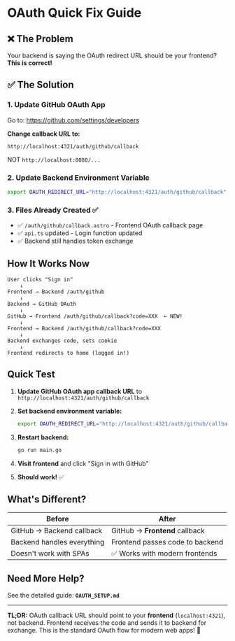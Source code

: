 # OAuth Quick Fix Guide

## ❌ The Problem

Your backend is saying the OAuth redirect URL should be your frontend? **This is correct!**

## ✅ The Solution

### 1. Update GitHub OAuth App

Go to: https://github.com/settings/developers

**Change callback URL to:**
```
http://localhost:4321/auth/github/callback
```

NOT `http://localhost:8080/...`

### 2. Update Backend Environment Variable

```bash
export OAUTH_REDIRECT_URL="http://localhost:4321/auth/github/callback"
```

### 3. Files Already Created ✅

- ✅ `/auth/github/callback.astro` - Frontend OAuth callback page
- ✅ `api.ts` updated - Login function updated
- ✅ Backend still handles token exchange

## How It Works Now

```
User clicks "Sign in"
    ↓
Frontend → Backend /auth/github
    ↓
Backend → GitHub OAuth
    ↓
GitHub → Frontend /auth/github/callback?code=XXX  ← NEW!
    ↓
Frontend → Backend /auth/github/callback?code=XXX
    ↓
Backend exchanges code, sets cookie
    ↓
Frontend redirects to home (logged in!)
```

## Quick Test

1. **Update GitHub OAuth app callback URL** to `http://localhost:4321/auth/github/callback`

2. **Set backend environment variable:**
   ```bash
   export OAUTH_REDIRECT_URL="http://localhost:4321/auth/github/callback"
   ```

3. **Restart backend:**
   ```bash
   go run main.go
   ```

4. **Visit frontend** and click "Sign in with GitHub"

5. **Should work!** ✅

## What's Different?

| Before | After |
|--------|-------|
| GitHub → Backend callback | GitHub → **Frontend** callback |
| Backend handles everything | Frontend passes code to backend |
| Doesn't work with SPAs | ✅ Works with modern frontends |

## Need More Help?

See the detailed guide: **`OAUTH_SETUP.md`**

---

**TL;DR:** OAuth callback URL should point to your **frontend** (`localhost:4321`), not backend. Frontend receives the code and sends it to backend for exchange. This is the standard OAuth flow for modern web apps! 🎉
